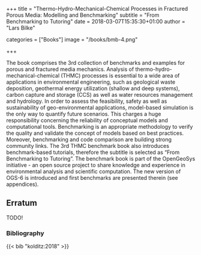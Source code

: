 +++
title = "Thermo-Hydro-Mechanical-Chemical Processes in Fractured Porous Media: Modelling and Benchmarking"
subtitle = "From Benchmarking to Tutoring"
date = 2018-03-07T15:35:30+01:00
author = "Lars Bilke"

categories = ["Books"]
image = "/books/bmb-4.png"

+++

The book comprises the 3rd  collection of benchmarks and examples for porous and fractured media mechanics. Analysis of thermo-hydro-mechanical-chemical (THMC) processes is essential to a wide area of applications in environmental engineering, such as geological waste deposition, geothermal energy utilization (shallow and deep systems), carbon capture and storage (CCS) as well as water resources management and hydrology. In order to assess the feasibility, safety as well as sustainability of geo-environmental applications, model-based simulation is the only way to quantify future scenarios. This charges a huge responsibility concerning the reliability of conceptual models and computational tools. Benchmarking is an appropriate methodology to verify the quality and validate the concept of models based on best practices. Moreover, benchmarking and code comparison are building strong community links. The 3rd THMC benchmark book also introduces benchmark-based tutorials, therefore the subtitle is selected as “From Benchmarking to Tutoring”. The benchmark book is part of the OpenGeoSys initiative - an open source project to share knowledge and experience in environmental analysis and scientific computation. The new version of OGS-6 is introduced and first benchmarks are presented therein (see appendices).

## Erratum

TODO!

<div class='note clear-both'>

### <i class="far fa-book"></i> Bibliography

{{< bib "kolditz:2018" >}}
</div>
